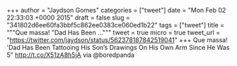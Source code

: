 
+++
author = "Jaydson Gomes"
categories = ["tweet"]
date = "Mon Feb 02 22:33:03 +0000 2015"
draft = false
slug = "341802d6ee60fa3bbf5c862ee0383ce060ed1b22"
tags = ["tweet"]
title = """Que massa! "Dad Has Been ..."""
tweet = true
micro = true
tweet_url = "https://twitter.com/jaydson/status/562378187842519041"
+++
Que massa! 'Dad Has Been Tattooing His Son’s Drawings On His Own Arm Since He Was 5" http://t.co/X51zA8h5jA via @boredpanda
